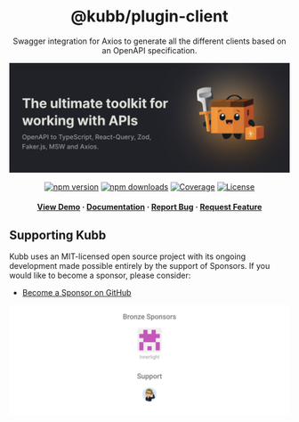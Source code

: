 <div align="center">

<!-- <img src="assets/logo.png" alt="logo" width="200" height="auto" /> -->
<h1>@kubb/plugin-client</h1>

<p>
   Swagger integration for Axios to generate all the different clients based on an OpenAPI specification.
  </p>
  <img src="https://raw.githubusercontent.com/kubb-labs/kubb/main/assets/banner.png" alt="logo"  height="auto" />

[![npm version][npm-version-src]][npm-version-href]
[![npm downloads][npm-downloads-src]][npm-downloads-href]
[![Coverage][coverage-src]][coverage-href]
[![License][license-src]][license-href]

<h4>
    <a href="https://codesandbox.io/s/github/kubb-labs/kubb/tree/main//examples/typescript" target="_blank">View Demo</a>
    <span> · </span>
      <a href="https://kubb.dev/" target="_blank">Documentation</a>
    <span> · </span>
      <a href="https://github.com/kubb-labs/kubb/issues/" target="_blank">Report Bug</a>
    <span> · </span>
      <a href="https://github.com/kubb-labs/kubb/issues/" target="_blank">Request Feature</a>
  </h4>
</div>

## Supporting Kubb

Kubb uses an MIT-licensed open source project with its ongoing development made possible entirely by the support of Sponsors. If you would like to become a sponsor, please consider:

- [Become a Sponsor on GitHub](https://github.com/sponsors/stijnvanhulle)

<p align="center">
  <a href="https://github.com/sponsors/stijnvanhulle">
    <img src="https://raw.githubusercontent.com/stijnvanhulle/sponsors/main/sponsors.svg" alt="My sponsors" />
  </a>
</p>


<!-- Badges -->

[npm-version-src]: https://img.shields.io/npm/v/@kubb/plugin-client?flat&colorA=18181B&colorB=f58517
[npm-version-href]: https://npmjs.com/package/@kubb/plugin-client
[npm-downloads-src]: https://img.shields.io/npm/dm/@kubb/plugin-client?flat&colorA=18181B&colorB=f58517
[npm-downloads-href]: https://npmjs.com/package/@kubb/plugin-client
[license-src]: https://img.shields.io/github/license/kubb-labs/kubb.svg?flat&colorA=18181B&colorB=f58517
[license-href]: https://github.com/kubb-labs/kubb/blob/main/LICENSE
[build-src]: https://img.shields.io/github/actions/workflow/status/kubb-labs/kubb/ci.yaml?style=flat&colorA=18181B&colorB=f58517
[build-href]: https://www.npmjs.com/package/@kubb/plugin-client
[minified-src]: https://img.shields.io/bundlephobia/min/@kubb/plugin-client?style=flat&colorA=18181B&colorB=f58517
[minified-href]: https://www.npmjs.com/package/@kubb/plugin-client
[coverage-src]: https://img.shields.io/codecov/c/github/kubb-labs/kubb?style=flat&colorA=18181B&colorB=f58517
[coverage-href]: https://www.npmjs.com/package/@kubb/plugin-client
